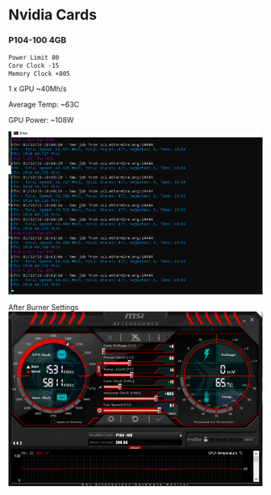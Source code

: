 # Nvidia Cards

### P104-100 4GB

``` shell
Power Limit 80
Core Clock -15
Memory Clock +805
```

1 x GPU ~40Mh/s

Average Temp: ~63C

GPU Power: ~108W

![Ether](https://github.com/cfoo/mining/raw/master/Nvidia/p104_ether.png "Ether")

After Burner Settings
![Afterburner](https://github.com/cfoo/mining/raw/master/Nvidia/p104_afterburner.png "Afterburner")

